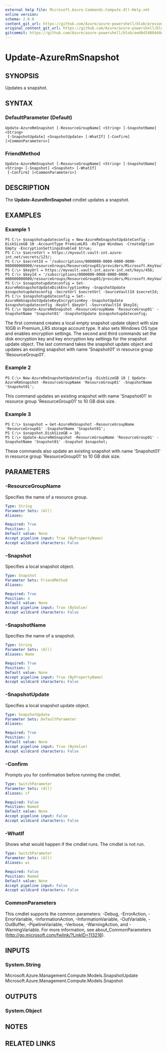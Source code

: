 ```yaml
---
external help file: Microsoft.Azure.Commands.Compute.dll-Help.xml
online version:
schema: 2.0.0
content_git_url: https://github.com/Azure/azure-powershell/blob/preview/src/ResourceManager/Compute/Commands.Compute/help/Update-AzureRmSnapshot.md
original_content_git_url: https://github.com/Azure/azure-powershell/blob/preview/src/ResourceManager/Compute/Commands.Compute/help/Update-AzureRmSnapshot.md
gitcommit: https://github.com/Azure/azure-powershell/blob/eed6d34804d4eafae9c0d7d5c8d874d16d2255b7
---
```


# Update-AzureRmSnapshot

## SYNOPSIS
Updates a snapshot.

## SYNTAX

### DefaultParameter (Default)
```
Update-AzureRmSnapshot [-ResourceGroupName] <String> [-SnapshotName] <String>
 [-SnapshotUpdate] <SnapshotUpdate> [-WhatIf] [-Confirm] [<CommonParameters>]
```

### FriendMethod
```
Update-AzureRmSnapshot [-ResourceGroupName] <String> [-SnapshotName] <String> [-Snapshot] <Snapshot> [-WhatIf]
 [-Confirm] [<CommonParameters>]
```

## DESCRIPTION
The **Update-AzureRmSnapshot** cmdlet updates a snapshot.

## EXAMPLES

### Example 1
```
PS C:\> $snapshotupdateconfig = New-AzureRmSnapshotUpdateConfig -DiskSizeGB 10 -AccountType PremiumLRS -OsType Windows -CreateOption Empty -EncryptionSettingsEnabled $true;
PS C:\> $secretUrl = https://myvault.vault-int.azure-int.net/secrets/123/;
PS C:\> $secretId = '/subscriptions/0000000-0000-0000-0000-000000000000/resourceGroups/ResourceGroup01/providers/Microsoft.KeyVault/vaults/TestVault123';
PS C:\> $keyUrl = https://myvault.vault-int.azure-int.net/keys/456;
PS C:\> $keyId = '/subscriptions/0000000-0000-0000-0000-000000000000/resourceGroups/ResourceGroup01/providers/Microsoft.KeyVault/vaults/TestVault456';
PS C:\> $snapshotupdateconfig = Set-AzureRmSnapshotUpdateDiskEncryptionKey -SnapshotUpdate $snapshotupdateconfig -SecretUrl $secretUrl -SourceVaultId $secretId;
PS C:\> $snapshotupdateconfig = Set-AzureRmSnapshotUpdateKeyEncryptionKey -SnapshotUpdate $snapshotupdateconfig -KeyUrl $keyUrl -SourceVaultId $keyId;
PS C:\> Update-AzureRmSnapshot -ResourceGroupName 'ResourceGroup01' -SnapshotName 'Snapshot01' -SnapshotUpdate $snapshotupdateconfig;
```

The first command creates a local empty snapshot update object with size 10GB in Premium_LRS storage account type.  It also sets Windows OS type and enables encryption settings.
The second and third commands set the disk encryption key and key encryption key settings for the snapshot update object.
The last command takes the snapshot update object and updates an existing snapshot with name 'Snapshot01' in resource group 'ResourceGroup01'.

### Example 2
```
PS C:\> New-AzureRmSnapshotUpdateConfig -DiskSizeGB 10 | Update-AzureRmSnapshot -ResourceGroupName 'ResourceGroup01' -SnapshotName 'Snapshot01';
```

This command updates an existing snapshot with name 'Snapshot01' in resource group 'ResourceGroup01' to 10 GB disk size.

### Example 3
```
PS C:\> $snapshot = Get-AzureRmSnapshot -ResourceGroupName 'ResourceGroup01' -SnapshotName 'Snapshot01';
PS C:\> $snapshot.DiskSizeGB = 10;
PS C:\> Update-AzureRmSnapshot -ResourceGroupName 'ResourceGroup01' -SnapshotName 'Snapshot01' -Snapshot $snapshot;
```

These commands also update an existing snapshot with name 'Snapshot01' in resource group 'ResourceGroup01' to 10 GB disk size.

## PARAMETERS

### -ResourceGroupName
Specifies the name of a resource group.

```yaml
Type: String
Parameter Sets: (All)
Aliases: 

Required: True
Position: 1
Default value: None
Accept pipeline input: True (ByPropertyName)
Accept wildcard characters: False
```

### -Snapshot
Specifies a local snapshot object.

```yaml
Type: Snapshot
Parameter Sets: FriendMethod
Aliases: 

Required: True
Position: 4
Default value: None
Accept pipeline input: True (ByValue)
Accept wildcard characters: False
```

### -SnapshotName
Specifies the name of a snapshot.

```yaml
Type: String
Parameter Sets: (All)
Aliases: Name

Required: True
Position: 2
Default value: None
Accept pipeline input: True (ByPropertyName)
Accept wildcard characters: False
```

### -SnapshotUpdate
Specifies a local snapshot update object.

```yaml
Type: SnapshotUpdate
Parameter Sets: DefaultParameter
Aliases: 

Required: True
Position: 3
Default value: None
Accept pipeline input: True (ByValue)
Accept wildcard characters: False
```

### -Confirm
Prompts you for confirmation before running the cmdlet.

```yaml
Type: SwitchParameter
Parameter Sets: (All)
Aliases: cf

Required: False
Position: Named
Default value: None
Accept pipeline input: False
Accept wildcard characters: False
```

### -WhatIf
Shows what would happen if the cmdlet runs.
The cmdlet is not run.

```yaml
Type: SwitchParameter
Parameter Sets: (All)
Aliases: wi

Required: False
Position: Named
Default value: None
Accept pipeline input: False
Accept wildcard characters: False
```

### CommonParameters
This cmdlet supports the common parameters: -Debug, -ErrorAction, -ErrorVariable, -InformationAction, -InformationVariable, -OutVariable, -OutBuffer, -PipelineVariable, -Verbose, -WarningAction, and -WarningVariable. For more information, see about_CommonParameters (http://go.microsoft.com/fwlink/?LinkID=113216).

## INPUTS

### System.String
Microsoft.Azure.Management.Compute.Models.SnapshotUpdate
Microsoft.Azure.Management.Compute.Models.Snapshot

## OUTPUTS

### System.Object

## NOTES

## RELATED LINKS

